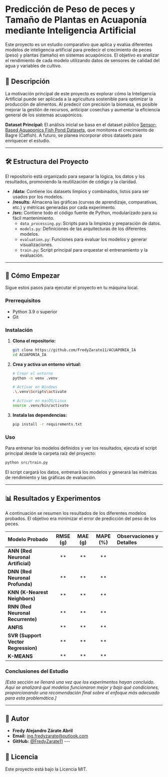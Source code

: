 # Predicción de Peso de peces y Tamaño de Plantas en Acuaponía mediante Inteligencia Artificial

Este proyecto es un estudio comparativo que aplica y evalúa diferentes modelos de inteligencia artificial para predecir el crecimiento de peces (peso) y plantas (tamaño) en sistemas acuapónicos. El objetivo es analizar el rendimiento de cada modelo utilizando datos de sensores de calidad del agua y variables de cultivo.

## 📜 Descripción

La motivación principal de este proyecto es explorar cómo la Inteligencia Artificial puede ser aplicada a la agricultura sostenible para optimizar la producción de alimentos. Al predecir con precisión la biomasa, es posible mejorar la gestión de recursos, anticipar cosechas y aumentar la eficiencia general de los sistemas acuapónicos.

**Dataset Principal:** El análisis inicial se basa en el dataset público [Sensor-Based Aquaponics Fish Pond Datasets](https://www.kaggle.com/datasets/ogbuokiriblessing/sensor-based-aquaponics-fish-pond-datasets), que monitorea el crecimiento de Bagre (Catfish). A futuro, se planea incorporar otros datasets para enriquecer el estudio.

---

## 🛠️ Estructura del Proyecto

El repositorio está organizado para separar la lógica, los datos y los resultados, promoviendo la reutilización de código y la claridad.

* **/data:** Contiene los datasets limpios y combinados, listos para ser usados por los modelos.
* **/results:** Almacena las gráficas (curvas de aprendizaje, comparativas, etc.) y métricas generadas por cada experimento.
* **/src:** Contiene todo el código fuente de Python, modularizado para su fácil mantenimiento.
    * `data_processing.py`: Scripts para la limpieza y preparación de datos.
    * `models.py`: Definiciones de las arquitecturas de los diferentes modelos.
    * `evaluation.py`: Funciones para evaluar los modelos y generar visualizaciones.
    * `train.py`: Script principal para orquestar el entrenamiento y la evaluación.

---

## 🚀 Cómo Empezar

Sigue estos pasos para ejecutar el proyecto en tu máquina local.

### Prerrequisitos

* Python 3.9 o superior
* Git

### Instalación

1.  **Clona el repositorio:**
    ```bash
    git clone https://github.com/FredyZarate11/ACUAPONIA_IA
    cd ACUAPONIA_IA
    ```

2.  **Crea y activa un entorno virtual:**
    ```bash
    # Crear el entorno
    python -m venv .venv

    # Activar en Windows
    .\.venv\Scripts\activate

    # Activar en macOS/Linux
    source .venv/bin/activate
    ```

3.  **Instala las dependencias:**
    ```bash
    pip install -r requirements.txt
    ```

### Uso

Para entrenar los modelos definidos y ver los resultados, ejecuta el script principal desde la carpeta raíz del proyecto:

```bash
python src/train.py
```

El script cargará los datos, entrenará los modelos y generará las métricas de rendimiento y las gráficas de evaluación.

-----

## 📊 Resultados y Experimentos

A continuación se resumen los resultados de los diferentes modelos probados. El objetivo era minimizar el error de predicción del peso de los peces.

| Modelo Probado | RMSE (g) | MAE (g) | MAPE (%) | Observaciones y Detalles |
| :--- | :---: | :---: | :---: | :--- |
| **ANN (Red Neuronal Artificial)** | ** | ** | ** |
| **DNN (Red Neuronal Profunda)** | ** | ** | ** |
| **KNN (K-Nearest Neighbors)** |  ** | ** | ** |
| **RNN (Red Neuronal Recurrente)**|  ** | ** | ** |
| **ANFIS** |  ** | ** | ** |
| **SVR (Support Vector Regression)**| ** | ** | ** |
| **K-MEANS** |  ** | ** | ** |

### Conclusiones del Estudio

*[Esta sección se llenará una vez que los experimentos hayan concluido. Aquí se analizará qué modelos funcionaron mejor y bajo qué condiciones, proporcionando una recomendación final sobre el enfoque más adecuado para esta problemática.]*

-----

## 👤 Autor

  * **Fredy Alejandro Zárate Abril**
  * **Email:** ing.fredyzarate@outlook.com
  * **GitHub:** [@FredyZarate11](https://github.com/FredyZarate11) ---

## 📄 Licencia

Este proyecto está bajo la Licencia MIT.

